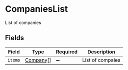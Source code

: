 # CompaniesList

List of companies


## Fields

| Field                                       | Type                                        | Required                                    | Description                                 |
| ------------------------------------------- | ------------------------------------------- | ------------------------------------------- | ------------------------------------------- |
| `items`                                     | [Company](../../models/shared/company.md)[] | :heavy_minus_sign:                          | List of compaies                            |